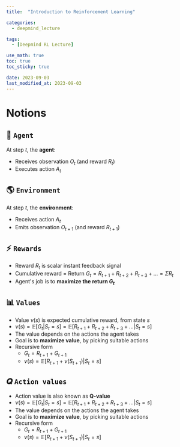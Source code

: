 ```yaml
---
title:  "Introduction to Reinforcement Learning"

categories:
  - deepmind_lecture

tags:
  - [Deepmind RL Lecture]

use_math: true
toc: true
toc_sticky: true

date: 2023-09-03
last_modified_at: 2023-09-03
---
```


# Notions

## 🧠 `Agent`
At step $t$, the **agent**:
- Receives observation $O_t$ (and reward $R_t$)
- Executes action $A_t$

## 🌎 `Environment`
At step $t$, the **environment**:
- Receives action $A_t$
- Emits observation $O_{t+1}$ (and reward $R_{t+1}$)

## ⚡️ `Rewards`
- Reward $R_t$ is scalar instant feedback signal
- Cumulative reward = Return $G_t = R_{t+1}+R_{t+2}+R_{t+3}+... = \Sigma R_t$
- Agent's job is to **maximize the return $G_t$**

## 📊 `Values`
- Value $\nu(s)$ is expected cumulative reward, from state $s$
- $\nu(s) = \mathbb{E}[G_t | S_t = s] = \mathbb{E}[R_{t+1}+R_{t+2}+R_{t+3}+...|S_t=s]$
- The value depends on the actions the agent takes
- Goal is to **maximize value**, by picking suitable actions
- Recursive form
  - $G_t = R_{t+1}+G_{t+1}$
  - $\nu(s) = \mathbb{E}[R_{t+1}+\nu(S_{t+1})|S_t=s]$

## 𝑸 `Action values`
- Action value is also known as **Q-value**
- $\nu(s) = \mathbb{E}[G_t | S_t = s] = \mathbb{E}[R_{t+1}+R_{t+2}+R_{t+3}+...|S_t=s]$
- The value depends on the actions the agent takes
- Goal is to **maximize value**, by picking suitable actions
- Recursive form
  - $G_t = R_{t+1}+G_{t+1}$
  - $\nu(s) = \mathbb{E}[R_{t+1}+\nu(S_{t+1})|S_t=s]$

